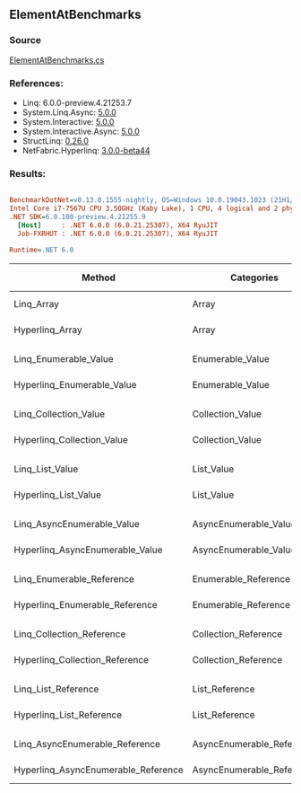 ﻿## ElementAtBenchmarks

### Source
[ElementAtBenchmarks.cs](../NetFabric.Hyperlinq.Benchmarks/Benchmarks/ElementAtBenchmarks.cs)

### References:
- Linq: 6.0.0-preview.4.21253.7
- System.Linq.Async: [5.0.0](https://www.nuget.org/packages/System.Linq.Async/5.0.0)
- System.Interactive: [5.0.0](https://www.nuget.org/packages/System.Interactive/5.0.0)
- System.Interactive.Async: [5.0.0](https://www.nuget.org/packages/System.Interactive.Async/5.0.0)
- StructLinq: [0.26.0](https://www.nuget.org/packages/StructLinq/0.26.0)
- NetFabric.Hyperlinq: [3.0.0-beta44](https://www.nuget.org/packages/NetFabric.Hyperlinq/3.0.0-beta44)

### Results:
``` ini

BenchmarkDotNet=v0.13.0.1555-nightly, OS=Windows 10.0.19043.1023 (21H1/May2021Update)
Intel Core i7-7567U CPU 3.50GHz (Kaby Lake), 1 CPU, 4 logical and 2 physical cores
.NET SDK=6.0.100-preview.4.21255.9
  [Host]     : .NET 6.0.0 (6.0.21.25307), X64 RyuJIT
  Job-FXRHUT : .NET 6.0.0 (6.0.21.25307), X64 RyuJIT

Runtime=.NET 6.0  

```
|                              Method |                Categories | Count |         Mean |     Error |    StdDev | Ratio | RatioSD |  Gen 0 | Gen 1 | Gen 2 | Allocated |
|------------------------------------ |-------------------------- |------ |-------------:|----------:|----------:|------:|--------:|-------:|------:|------:|----------:|
|                          Linq_Array |                     Array |   100 |    15.961 ns | 0.0914 ns | 0.0763 ns |  1.00 |    0.00 |      - |     - |     - |         - |
|                     Hyperlinq_Array |                     Array |   100 |    12.948 ns | 0.0370 ns | 0.0328 ns |  0.81 |    0.01 |      - |     - |     - |         - |
|                                     |                           |       |              |           |           |       |         |        |       |       |           |
|               Linq_Enumerable_Value |          Enumerable_Value |   100 |   321.713 ns | 2.1199 ns | 1.8792 ns |  1.00 |    0.00 | 0.0153 |     - |     - |      32 B |
|          Hyperlinq_Enumerable_Value |          Enumerable_Value |   100 |   131.208 ns | 0.4962 ns | 0.4399 ns |  0.41 |    0.00 |      - |     - |     - |         - |
|                                     |                           |       |              |           |           |       |         |        |       |       |           |
|               Linq_Collection_Value |          Collection_Value |   100 |   316.246 ns | 0.8984 ns | 0.7014 ns |  1.00 |    0.00 | 0.0153 |     - |     - |      32 B |
|          Hyperlinq_Collection_Value |          Collection_Value |   100 |   136.082 ns | 0.6140 ns | 0.5443 ns |  0.43 |    0.00 |      - |     - |     - |         - |
|                                     |                           |       |              |           |           |       |         |        |       |       |           |
|                     Linq_List_Value |                List_Value |   100 |     9.747 ns | 0.0391 ns | 0.0347 ns |  1.00 |    0.00 |      - |     - |     - |         - |
|                Hyperlinq_List_Value |                List_Value |   100 |   341.010 ns | 1.4219 ns | 1.1874 ns | 34.98 |    0.16 | 0.0153 |     - |     - |      32 B |
|                                     |                           |       |              |           |           |       |         |        |       |       |           |
|          Linq_AsyncEnumerable_Value |     AsyncEnumerable_Value |   100 | 1,617.668 ns | 4.8676 ns | 4.3150 ns |  1.00 |    0.00 | 0.0153 |     - |     - |      32 B |
|     Hyperlinq_AsyncEnumerable_Value |     AsyncEnumerable_Value |   100 |   804.608 ns | 3.9449 ns | 3.4970 ns |  0.50 |    0.00 |      - |     - |     - |         - |
|                                     |                           |       |              |           |           |       |         |        |       |       |           |
|           Linq_Enumerable_Reference |      Enumerable_Reference |   100 |   315.847 ns | 1.1479 ns | 1.0176 ns |  1.00 |    0.00 | 0.0153 |     - |     - |      32 B |
|      Hyperlinq_Enumerable_Reference |      Enumerable_Reference |   100 |   336.160 ns | 3.1605 ns | 2.9564 ns |  1.07 |    0.01 | 0.0153 |     - |     - |      32 B |
|                                     |                           |       |              |           |           |       |         |        |       |       |           |
|           Linq_Collection_Reference |      Collection_Reference |   100 |   316.810 ns | 1.5474 ns | 1.3718 ns |  1.00 |    0.00 | 0.0153 |     - |     - |      32 B |
|      Hyperlinq_Collection_Reference |      Collection_Reference |   100 |   361.737 ns | 1.0627 ns | 0.9421 ns |  1.14 |    0.00 | 0.0153 |     - |     - |      32 B |
|                                     |                           |       |              |           |           |       |         |        |       |       |           |
|                 Linq_List_Reference |            List_Reference |   100 |     9.761 ns | 0.0949 ns | 0.0842 ns |  1.00 |    0.00 |      - |     - |     - |         - |
|            Hyperlinq_List_Reference |            List_Reference |   100 |   368.868 ns | 3.0067 ns | 2.6654 ns | 37.79 |    0.44 | 0.0153 |     - |     - |      32 B |
|                                     |                           |       |              |           |           |       |         |        |       |       |           |
|      Linq_AsyncEnumerable_Reference | AsyncEnumerable_Reference |   100 | 1,617.709 ns | 5.9396 ns | 4.9599 ns |  1.00 |    0.00 | 0.0153 |     - |     - |      32 B |
| Hyperlinq_AsyncEnumerable_Reference | AsyncEnumerable_Reference |   100 | 1,435.386 ns | 5.2823 ns | 4.6827 ns |  0.89 |    0.00 | 0.0153 |     - |     - |      32 B |
